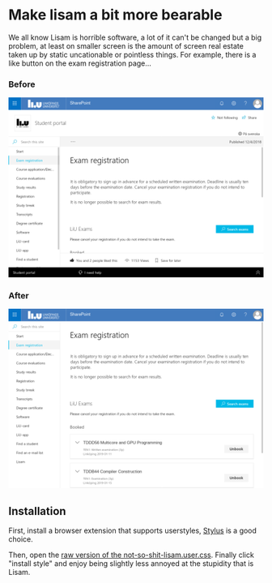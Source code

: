 # Make lisam a bit more bearable

We all know Lisam is horrible software, a lot of it can't be changed but a big problem,
at least on smaller screen is the amount of screen real estate taken up by static uncationable or pointless things.
For example, there is a like button on the exam registration page...

### Before
![before](before.png "The exam registration page without these changes")


### After
![after](after.png "The exam registration page with these changes")


## Installation

First, install a browser extension that supports userstyles, [Stylus](https://add0n.com/stylus.html) is a good choice.

Then, open the [raw version of the not-so-shit-lisam.user.css](https://github.com/TheZoq2/not-so-shit-lisam/raw/master/not-so-shit-lisam.user.css).
Finally click "install style" and enjoy being slightly less annoyed at the stupidity
that is Lisam.


